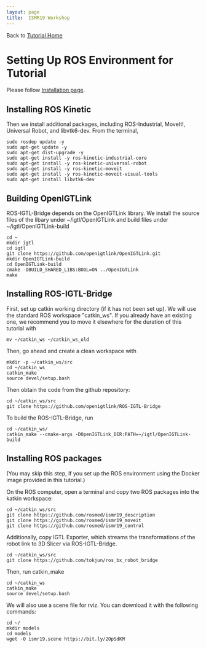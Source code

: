 ```yaml
---
layout: page
title:  ISMR19 Workshop
---
```


Back to [Tutorial Home](index)

Setting Up ROS Environment for Tutorial
========================================

Please follow [Installation page](http://wiki.ros.org/kinetic/Installation/Ubuntu).

Installing ROS Kinetic
----------------------

Then we install additional packages, including ROS-Industrial, MoveIt!, Universal Robot, and libvtk6-dev. From the terminal,
~~~~
sudo rosdep update -y
sudo apt-get update -y
sudo apt-get dist-upgrade -y
sudo apt-get install -y ros-kinetic-industrial-core
sudo apt-get install -y ros-kinetic-universal-robot
sudo apt-get install -y ros-kinetic-moveit
sudo apt-get install -y ros-kinetic-moveit-visual-tools
sudo apt-get install libvtk6-dev
~~~~

Building OpenIGTLink
--------------------

ROS-IGTL-Bridge depends on the OpenIGTLink library. We install the source files of the libary under ~/igtl/OpenIGTLink and build files under ~/igtl/OpenIGTLink-build
~~~~
cd ~
mkdir igtl
cd igtl
git clone https://github.com/openigtlink/OpenIGTLink.git
mkdir OpenIGTLink-build
cd OpenIGTLink-build
cmake -DBUILD_SHARED_LIBS:BOOL=ON ../OpenIGTLink
make
~~~~

Installing ROS-IGTL-Bridge
--------------------------

First, set up catkin working directory (if it has not been set up). We will use the standard ROS workspace "catkin_ws". If you already have an existing one, we recommend you to move it elsewhere for the duration of this tutorial with
~~~~
mv ~/catkin_ws ~/catkin_ws_old
~~~~
Then, go ahead and create a clean workspace with
~~~~
mkdir -p ~/catkin_ws/src
cd ~/catkin_ws
catkin_make
source devel/setup.bash
~~~~

Then obtain the code from the github repository:
~~~~
cd ~/catkin_ws/src
git clone https://github.com/openigtlink/ROS-IGTL-Bridge
~~~~

To build the ROS-IGTL-Bridge, run
~~~~
cd ~/catkin_ws/
catkin_make --cmake-args -DOpenIGTLink_DIR:PATH=~/igtl/OpenIGTLink-build
~~~~

Installing ROS packages
-----------------------

(You may skip this step, if you set up the ROS environment using the Docker image provided in this tutorial.)

On the ROS computer, open a terminal and copy two ROS packages into the katkin workspace:
~~~~
cd ~/catkin_ws/src
git clone https://github.com/rosmed/ismr19_description
git clone https://github.com/rosmed/ismr19_moveit
git clone https://github.com/rosmed/ismr19_control
~~~~
Additionally, copy IGTL Exporter, which streams the transformations of the robot link to 3D Slicer via ROS-IGTL-Bridge. 
~~~~
cd ~/catkin_ws/src
git clone https://github.com/tokjun/ros_bx_robot_bridge
~~~~
Then, run catkin_make
~~~~
cd ~/catkin_ws
catkin_make
source devel/setup.bash
~~~~

We will also use a scene file for rviz. You can download it with the following commands:
~~~~
cd ~/
mkdir models
cd models
wget -O ismr19.scene https://bit.ly/2OpSdKM
~~~~


